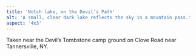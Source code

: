 ```yaml
---
title: 'Notch lake, on the Devil’s Path'
alt: 'A small, clear dark lake reflects the sky in a mountain pass.'
aspect: '4x3'
---
```


Taken near the Devil’s Tombstone camp ground on Clove Road near Tannersville, NY.
